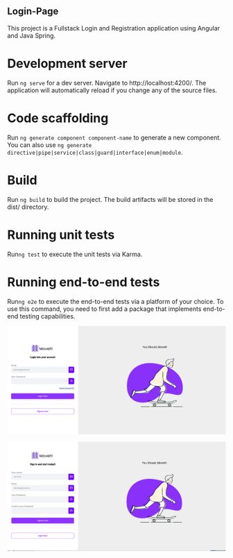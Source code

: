 ## Login-Page 
This project is a Fullstack Login and Registration application using Angular and Java Spring.
# Development server
Run `ng serve` for a dev server. Navigate to http://localhost:4200/. The application will automatically reload if you change any of the source files.
# Code scaffolding
Run `ng generate component component-name` to generate a new component. You can also use `ng generate directive|pipe|service|class|guard|interface|enum|module`.
# Build
Run `ng build` to build the project. The build artifacts will be stored in the dist/ directory.
# Running unit tests
Run`ng test` to execute the unit tests via Karma.
# Running end-to-end tests
Run`ng e2e` to execute the end-to-end tests via a platform of your choice. To use this command, you need to first add a package that implements end-to-end testing capabilities.

![Texto Alternativo](login-page/src/assets/login.png)

![Texto Alternativo](login-page/src/assets/signup.png)

